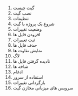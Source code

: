 01. گیت چیست
02. نصب گیت
03. تنظیمات
04. شروع یک پروژه با گیت
05. وضعیت تغییرات
06. افزودن فایل ها
07. ثبت تغییرات
08. حذف فایل ها
09. نمایش تفاوت ها
10. لاگ
11. نادیده گرفتن فایل ها
12. شاخه ها
13. ادغام
14. استفاده از سرور
15. بازگردانی تغییرات
16. سرویس های میزبانی مخازن گیت